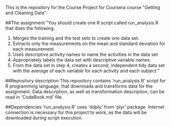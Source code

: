 This is the repository for the Course Project for Coursera course "Getting and Cleaning Data".

##The assignment
"You should create one R script called run_analysis.R that does the following. 
1. Merges the training and the test sets to create one data set.
2. Extracts only the measurements on the mean and standard deviation for each measurement. 
3. Uses descriptive activity names to name the activities in the data set
4. Appropriately labels the data set with descriptive variable names. 
5. From the data set in step 4, creates a second, independent tidy data set with the average of each variable for each activity and each subject." 

##Repository description
This repository contains 'run_analysis.R' script for R programming language, that downloads and transforms data for the assignment.
Data description, as well as transformation description, can be read in 'CodeBook.md' file.

##Dependencies
'run_analysis.R' uses 'ddply' from 'plyr' package.
Internet connection is necessary for this project to work, as the data will be downloaded during script execution.